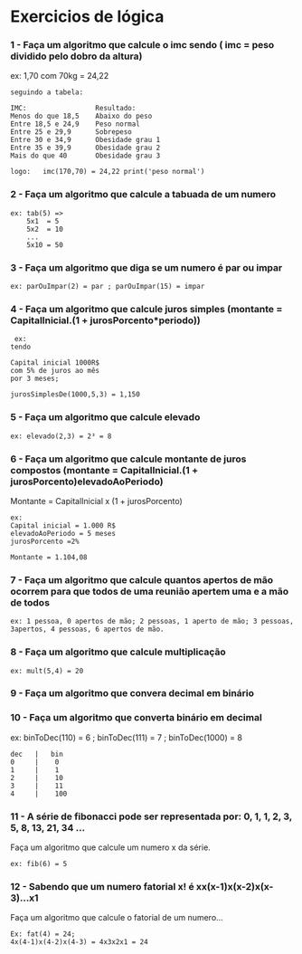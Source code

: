 # Exercicios de lógica

### 1 - Faça um algoritmo que calcule o imc sendo ( imc = peso dividido pelo dobro da altura)

ex: 1,70 com 70kg = 24,22

    seguindo a tabela:

    IMC:	             Resultado:
    Menos do que 18,5	 Abaixo do peso
    Entre 18,5 e 24,9	 Peso normal
    Entre 25 e 29,9		 Sobrepeso
    Entre 30 e 34,9		 Obesidade grau 1
    Entre 35 e 39,9		 Obesidade grau 2
    Mais do que 40		 Obesidade grau 3

    logo:   imc(170,70) = 24,22 print('peso normal')

### 2 - Faça um algoritmo que calcule a tabuada de um numero
	ex: tab(5) => 
		5x1  = 5
		5x2  = 10
		...
		5x10 = 50
	

### 3 - Faça um algoritmo que diga se um numero é par ou impar
    ex: parOuImpar(2) = par ; parOuImpar(15) = impar

### 4 - Faça um algoritmo que calcule juros simples (montante = CapitalInicial.(1 + jurosPorcento*periodo))
     ex:
	tendo 
	
	Capital inicial 1000R$
	com 5% de juros ao mês
	por 3 meses;
 
	jurosSimplesDe(1000,5,3) = 1,150

### 5 - Faça um algoritmo que calcule elevado
    
    ex: elevado(2,3) = 2³ = 8


### 6 - Faça um algoritmo que calcule montante de juros compostos (montante = CapitalInicial.(1 + jurosPorcento)elevadoAoPeriodo)

Montante = CapitalInicial x (1 + jurosPorcento)

    ex: 
	Capital inicial = 1.000 R$
	elevadoAoPeriodo = 5 meses
	jurosPorcento =2%

	Montante = 1.104,08
	
### 7 - Faça um algoritmo que calcule quantos apertos de mão ocorrem para que todos de uma reunião apertem uma e a mão de todos

    ex: 1 pessoa, 0 apertos de mão; 2 pessoas, 1 aperto de mão; 3 pessoas, 3apertos, 4 pessoas, 6 apertos de mão.

### 8 - Faça um algoritmo que calcule multiplicação
    ex: mult(5,4) = 20
	
### 9 - Faça um algoritmo que convera decimal em binário

### 10 - Faça um algoritmo que converta binário em decimal
   ex: binToDec(110) = 6 ; binToDec(111) = 7 ; binToDec(1000) = 8

	dec   |   bin
	0     |    0
	1     |    1
	2     |    10
	3     |    11
	4     |    100


### 11 - A série de fibonacci pode ser representada por: 0, 1, 1, 2, 3, 5, 8, 13, 21, 34 ...

Faça um algoritmo que calcule um numero x da série.

    ex: fib(6) = 5

### 12 - Sabendo que um numero fatorial x! é xx(x-1)x(x-2)x(x-3)...x1 
Faça um algoritmo que calcule o fatorial de um numero...
    
    Ex: fat(4) = 24;   
    4x(4-1)x(4-2)x(4-3) = 4x3x2x1 = 24


